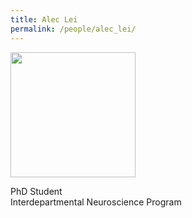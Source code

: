```yaml
---
title: Alec Lei
permalink: /people/alec_lei/
---
```


<img width="200" src="{{site.baseurl}}/images/teampic/Alec.JPG">

PhD Student <br>
Interdepartmental Neuroscience Program

